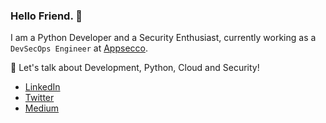 ### Hello Friend. 👋

I am a Python Developer and a Security Enthusiast, currently working as a `DevSecOps Engineer` at [Appsecco](https://appsecco.com/).

💬 Let's talk about Development, Python, Cloud and Security!

* [LinkedIn](https://www.linkedin.com/in/ayushpriya10/)
* [Twitter](https://twitter.com/ayushpriya10)
* [Medium](https://medium.com/@ayushpriya10)
